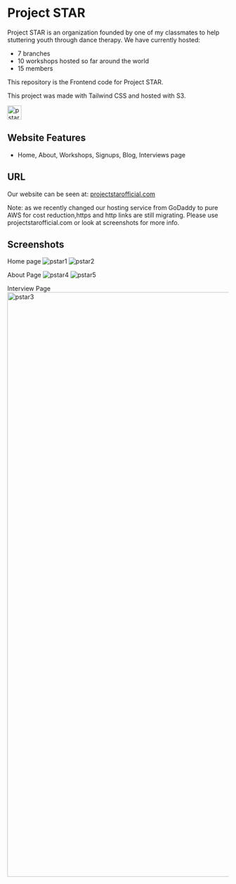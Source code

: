# Project STAR
Project STAR is an organization founded by one of my classmates to help stuttering youth through dance therapy.
We have currently hosted:
* 7 branches
* 10 workshops hosted so far around the world
* 15 members

This repository is the Frontend code for Project STAR.

This project was made with Tailwind CSS and hosted with S3.


<a href="https://www.instagram.com/projectstar_official/">

<img width="32" alt="pstar3" src="https://github.com/Andrewzekid/Project_STAR_frontend/assets/79450923/769b93c2-da32-40fd-a7ed-a04ad915cc7b">

</a>

## Website Features
* Home, About, Workshops, Signups, Blog, Interviews page

## URL
Our website can be seen at:
<a href="projectstarofficial.com">projectstarofficial.com</a> 

Note: as we recently changed our hosting service from GoDaddy to pure AWS for cost reduction,https and http links are still migrating. Please use projectstarofficial.com or look at screenshots for more info.

## Screenshots
Home page
![pstar1](https://github.com/Andrewzekid/Project_STAR_frontend/assets/79450923/ae9b3305-dc60-4255-96a6-78047f9988d5)
![pstar2](https://github.com/Andrewzekid/Project_STAR_frontend/assets/79450923/815280fc-c278-4df2-aa37-44d431f928ce)

About Page
![pstar4](https://github.com/Andrewzekid/Project_STAR_frontend/assets/79450923/a524e611-9835-46f7-9360-f7734599dffd)
![pstar5](https://github.com/Andrewzekid/Project_STAR_frontend/assets/79450923/eeb5de3d-da90-4f3d-9687-462313483ef5)

Interview Page
<img width="1331" alt="pstar3" src="https://github.com/Andrewzekid/Project_STAR_frontend/assets/79450923/94485390-9994-4d3d-9257-50bfd4140fcb">
